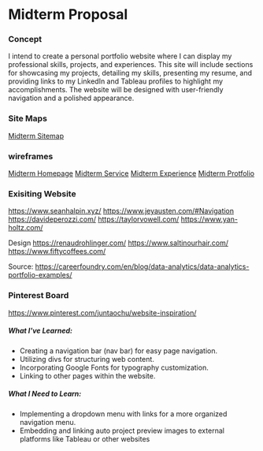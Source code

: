 # Midterm Proposal

### Concept
I intend to create a personal portfolio website where I can display my professional skills, projects, and experiences. This site will include sections for showcasing my projects, detailing my skills, presenting my resume, and providing links to my LinkedIn and Tableau profiles to highlight my accomplishments. The website will be designed with user-friendly navigation and a polished appearance.

### Site Maps
[Midterm Sitemap](./HW/Midterm_sitemap.jpg)

### wireframes
[Midterm Homepage](./HW/Midterm_homepage.jpg)
[Midterm Service](./HW/Midterm_service.jpg)
[Midterm Experience](./HW/Midterm_experience.jpg)
[Midterm Protfolio](./HW/Midterm_protfolio.jpg)


### Exisiting Website
https://www.seanhalpin.xyz/
https://www.jeyausten.com/#Navigation
https://davideperozzi.com/
https://taylorvowell.com/
https://www.yan-holtz.com/


Design
https://renaudrohlinger.com/
https://www.saltinourhair.com/
https://www.fiftycoffees.com/

Source:
https://careerfoundry.com/en/blog/data-analytics/data-analytics-portfolio-examples/


### Pinterest Board
https://www.pinterest.com/juntaochu/website-inspiration/

##### What I've Learned:

- Creating a navigation bar (nav bar) for easy page navigation.
- Utilizing divs for structuring web content.
- Incorporating Google Fonts for typography customization.
- Linking to other pages within the website.

#####  What I Need to Learn:

- Implementing a dropdown menu with links for a more organized navigation menu.
- Embedding and linking auto project preview images to external platforms like Tableau or other websites